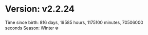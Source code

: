 # Version: v2.2.24
Time since birth: 816 days, 19585 hours, 1175100 minutes, 70506000 seconds
Season: Winter ❄️
